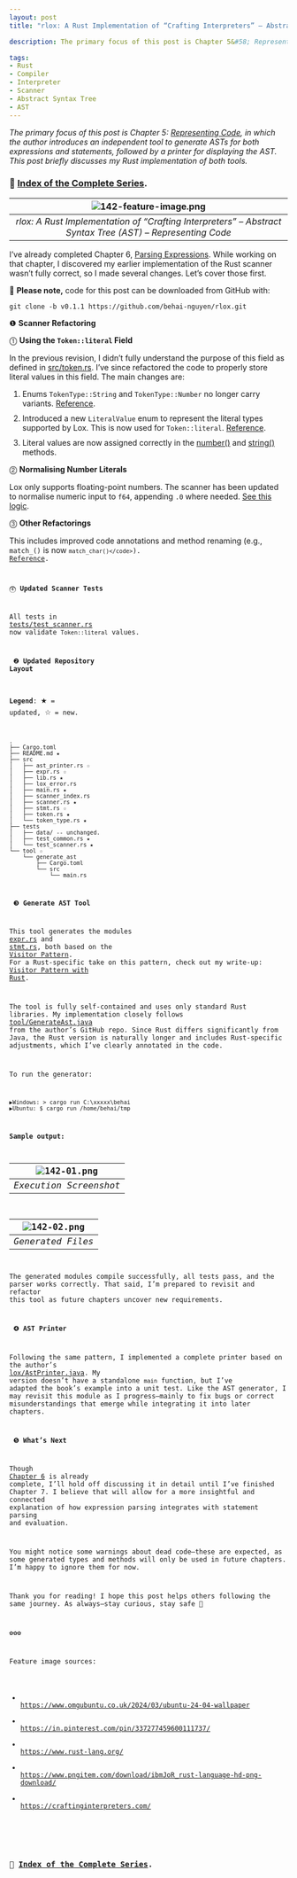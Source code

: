 ```yaml
---
layout: post
title: "rlox: A Rust Implementation of “Crafting Interpreters” – Abstract Syntax Tree (AST) – Representing Code"

description: The primary focus of this post is Chapter 5&#58; Representing Code, in which the author introduces an independent tool to generate ASTs for both expressions and statements, followed by a printer for displaying the AST. This post briefly discusses my Rust implementation of both tools. 

tags: 
- Rust
- Compiler
- Interpreter
- Scanner
- Abstract Syntax Tree
- AST
---
```


<em>
The primary focus of this post is Chapter 5: <a href="https://craftinginterpreters.com/representing-code.html" title="Representing Code" target="_blank">Representing Code</a>, in which the author introduces an independent tool to generate ASTs for both expressions and statements, followed by a printer for displaying the AST. This post briefly discusses my Rust implementation of both tools.
</em>

<h3>
🦀 <a href="https://github.com/behai-nguyen/rlox" title="Index of the Complete Series" target="_blank">Index of the Complete Series</a>.
</h3>

| ![142-feature-image.png](https://behainguyen.wordpress.com/wp-content/uploads/2025/07/142-feature-image.png) |
|:--:|
| *rlox: A Rust Implementation of “Crafting Interpreters” – Abstract Syntax Tree (AST) – Representing Code* |

I’ve already completed Chapter 6, 
<a href="https://craftinginterpreters.com/parsing-expressions.html" 
title="Parsing Expressions" target="_blank">Parsing Expressions</a>. 
While working on that chapter, I discovered my earlier implementation of the Rust scanner wasn’t fully correct, so I made several changes. Let’s cover those first.

<a id="repository-cloning"></a>
🚀 <strong>Please note,</strong> code for this post can be downloaded from GitHub with:

```
git clone -b v0.1.1 https://github.com/behai-nguyen/rlox.git
```

<a id="scanner-factoring"></a>
❶ <strong>Scanner Refactoring</strong>

⓵ <strong>Using the <code>Token::literal</code> Field</strong>

In the previous revision, I didn’t fully understand the purpose of this field as defined in 
<a href="https://github.com/behai-nguyen/rlox/blob/9447de676e709a100ef05af5d48c7bf9d6598b15/src/token.rs#L13-L15" 
title="src/token.rs" target="_blank">src/token.rs</a>. 
I’ve since refactored the code to properly store literal values in this field. The main changes are:

<ol>
<li style="margin-top:10px;">
Enums <code>TokenType::String</code> and <code>TokenType::Number</code> no longer carry variants.
<a href="https://github.com/behai-nguyen/rlox/blob/a4abe5c35e7f075ecf6eed00d458113054b6d5cf/src/token_type.rs#L35-L36" 
title="src/token_type.rs" target="_blank">Reference</a>.
</li>

<li style="margin-top:10px;">
Introduced a new <code>LiteralValue</code> 
enum to represent the literal types supported by Lox. This is now used for <code>Token::literal</code>. 
<a href="https://github.com/behai-nguyen/rlox/blob/a4abe5c35e7f075ecf6eed00d458113054b6d5cf/src/token.rs#L10-L22" 
title="src/token.rs" target="_blank">Reference</a>.
</li>

<li style="margin-top:10px;">
Literal values are now assigned correctly in the 
<a href="https://github.com/behai-nguyen/rlox/blob/a4abe5c35e7f075ecf6eed00d458113054b6d5cf/src/scanner.rs#L166-L167" 
title="src/scanner.rs number() method" target="_blank">number()</a> and 
<a href="https://github.com/behai-nguyen/rlox/blob/a4abe5c35e7f075ecf6eed00d458113054b6d5cf/src/scanner.rs#L124-L125" 
title="src/scanner.rs string() method" target="_blank">string()</a> methods.
</li>
</ol>

⓶ <strong>Normalising Number Literals</strong>

Lox only supports floating-point numbers. The scanner has been updated to normalise 
numeric input to <code>f64</code>, appending <code>.0</code> where needed. 
<a href="https://github.com/behai-nguyen/rlox/blob/a4abe5c35e7f075ecf6eed00d458113054b6d5cf/src/scanner.rs#L149-L154" 
title="src/scanner.rs number() method" target="_blank">See this logic</a>.

⓷ <strong>Other Refactorings</strong>

This includes improved code annotations and method renaming 
(e.g., <code>match_()</code> is now <code>`match_char()</code>`). 
<a href="https://github.com/behai-nguyen/rlox/blob/a4abe5c35e7f075ecf6eed00d458113054b6d5cf/src/scanner.rs#L51" 
title="src/scanner.rs match_char() method" target="_blank">Reference</a>.

⓸ <strong>Updated Scanner Tests</strong>

All tests in 
<a href="https://github.com/behai-nguyen/rlox/blob/a4abe5c35e7f075ecf6eed00d458113054b6d5cf/tests/test_scanner.rs"
title="tests/test_scanner.rs" target="_blank">tests/test_scanner.rs</a> 
now validate <code>Token::literal</code> values.

<a id="repository-layout"></a>
❷ <strong>Updated Repository Layout</strong>

<strong>Legend</strong>: <span style="font-size:1.5em;">★</span> = updated, <span style="font-size:1.5em;">☆</span> = new.

```
.
├── Cargo.toml
├── README.md ★
├── src
│   ├── ast_printer.rs ☆
│   ├── expr.rs ☆
│   ├── lib.rs ★
│   ├── lox_error.rs
│   ├── main.rs ★
│   ├── scanner_index.rs
│   ├── scanner.rs ★
│   ├── stmt.rs ☆
│   ├── token.rs ★
│   └── token_type.rs ★
├── tests
│   ├── data/ -- unchanged.
│   ├── test_common.rs ★
│   └── test_scanner.rs ★
└── tool ☆
    └── generate_ast
        ├── Cargo.toml
        └── src
            └── main.rs
```

<a id="generate-ast"></a>
❸ <strong>Generate AST Tool</strong>

This tool generates the modules 
<a href="https://github.com/behai-nguyen/rlox/blob/a4abe5c35e7f075ecf6eed00d458113054b6d5cf/src/expr.rs" 
title="src/expr.rs" target="_blank">expr.rs</a> and 
<a href="https://github.com/behai-nguyen/rlox/blob/a4abe5c35e7f075ecf6eed00d458113054b6d5cf/src/stmt.rs" 
title="src/stmt.rs" target="_blank">stmt.rs</a>, 
both based on the 
<a href="https://en.wikipedia.org/wiki/Visitor_pattern" 
title="Wikipedia: Visitor pattern" target="_blank">Visitor Pattern</a>.
For a Rust-specific take on this pattern, check out my write-up: 
<a href="https://behainguyen.wordpress.com/2025/06/28/visitor-pattern-with-rust/" 
title="Visitor Pattern with Rust" target="_blank">Visitor Pattern with Rust</a>.

The tool is fully self-contained and uses only standard Rust libraries. 
My implementation closely follows 
<a href="https://github.com/munificent/craftinginterpreters/blob/master/java/com/craftinginterpreters/tool/GenerateAst.java"
title="tool/GenerateAst.java" target="_blank">tool/GenerateAst.java</a> 
from the author’s GitHub repo. Since Rust differs significantly from Java, the Rust version is naturally longer and includes Rust-specific adjustments, which I’ve clearly annotated in the code.

To run the generator:

```
▶️Windows: > cargo run C:\xxxxx\behai
▶️Ubuntu: $ cargo run /home/behai/tmp
```

<strong>Sample output:</strong>

| ![142-01.png](https://behainguyen.wordpress.com/wp-content/uploads/2025/07/142-01.png) |
|:--:|
| *Execution Screenshot* |

| ![142-02.png](https://behainguyen.wordpress.com/wp-content/uploads/2025/07/142-02.png) |
|:--:|
| *Generated Files* |

The generated modules compile successfully, all tests pass, and the parser works correctly. That said, I’m prepared to revisit and refactor this tool as future chapters uncover new requirements.

<a id="ast-printer"></a>
❹ <strong>AST Printer</strong>

Following the same pattern, I implemented a complete printer based on the author’s 
<a href="https://github.com/munificent/craftinginterpreters/blob/master/java/com/craftinginterpreters/lox/AstPrinter.java"
title="lox/AstPrinter.java" target="_blank">lox/AstPrinter.java</a>. 
My version doesn’t have a standalone <code>main</code> function, but I’ve adapted the book’s example 
into a unit test. Like the AST generator, I may revisit this module as I progress—mainly to fix bugs or correct misunderstandings that emerge while integrating it into later chapters.

<a id="concluding-remarks"></a>
❺ <strong>What’s Next</strong>

Though <a href="https://craftinginterpreters.com/parsing-expressions.html" 
title="Parsing Expressions" target="_blank">Chapter 6</a> is already complete, I’ll hold off discussing it in detail until I’ve finished Chapter 7. I believe that will allow for a more insightful and connected explanation of how expression parsing integrates with statement parsing and evaluation.

You might notice some warnings about dead code—these are expected, as some generated types and methods will only be used in future chapters. I’m happy to ignore them for now.

Thank you for reading! I hope this post helps others following the same journey. As always—stay curious, stay safe 🦊

✿✿✿

Feature image sources:

<ul>
<li>
<a href="https://www.omgubuntu.co.uk/2024/03/ubuntu-24-04-wallpaper" target="_blank">https://www.omgubuntu.co.uk/2024/03/ubuntu-24-04-wallpaper</a>
</li>
<li>
<a href="https://in.pinterest.com/pin/337277459600111737/" target="_blank">https://in.pinterest.com/pin/337277459600111737/</a>
</li>
<li>
<a href="https://www.rust-lang.org/" target="_blank">https://www.rust-lang.org/</a>
</li>
<li>
<a href="https://www.pngitem.com/download/ibmJoR_rust-language-hd-png-download/" target="_blank">https://www.pngitem.com/download/ibmJoR_rust-language-hd-png-download/</a>
</li>
<li>
<a href="https://craftinginterpreters.com/" target="_blank">https://craftinginterpreters.com/</a>
</li>
</ul>

<h3>
🦀 <a href="https://github.com/behai-nguyen/rlox" title="Index of the Complete Series" target="_blank">Index of the Complete Series</a>.
</h3>
